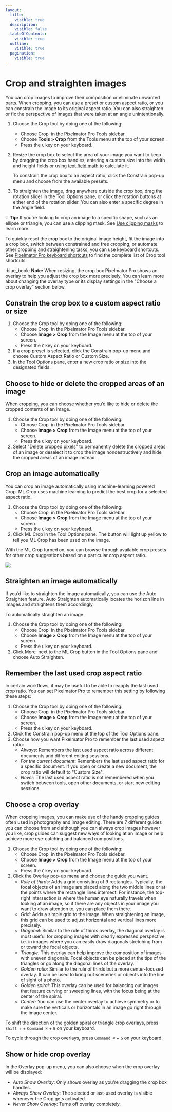```yaml
---
layout:
  title:
    visible: true
  description:
    visible: false
  tableOfContents:
    visible: true
  outline:
    visible: true
  pagination:
    visible: true
---
```


# Crop and straighten images

You can crop images to improve their composition or eliminate unwanted parts. When cropping, you can use a preset or custom aspect ratio, or you can constrain the image to its original aspect ratio. You can also straighten or fix the perspective of images that were taken at an angle unintentionally.

1. Choose the Crop tool by doing one of the following:
   * Choose Crop <img src="https://help.pixelmator.com/pixelmator-pro/3.5/assets/English/1578473388000.png" alt="" data-size="line"> in the Pixelmator Pro Tools sidebar.
   * Choose **Tools > Crop** from the Tools menu at the top of your screen.
   * Press the `C` key on your keyboard.
2.  Resize the crop box to select the area of your image you want to keep by dragging the crop box handles, entering a custom size into the width and height fields or using [text field math](../pixelmator-pro-basics/use-text-field-math.md) to calculate it.

    To constrain the crop box to an aspect ratio, click the Constrain pop-up menu and choose from the available presets.&#x20;
3. To straighten the image, drag anywhere outside the crop box, drag the rotation slider in the Tool Options pane, or click the rotation buttons at either end of the rotation slider. You can also enter a specific degree in the Angle field.

:bulb: **Tip:** If you're looking to crop an image to a specific shape, such as an ellipse or triangle, you can use a clipping mask. See [Use clipping masks](../mask-layers/use-clipping-masks.md) to learn more.

To quickly reset the crop box to the original image height, fit the image into a crop box, switch between constrained and free cropping, or automate other cropping and straightening tasks, you can use keyboard shortcuts. See [Pixelmator Pro keyboard shortcuts](../pixelmator-pro-keyboard-shortcuts/) to find the complete list of Crop tool shortcuts.

:blue\_book: **Note:** When resizing, the crop box Pixelmator Pro shows an overlay to help you adjust the crop box more precisely. You can learn more about changing the overlay type or its display settings in the "Choose a crop overlay" section below.&#x20;

## Constrain the crop box to a custom aspect ratio or size

1. Choose the Crop tool by doing one of the following:
   * Choose Crop <img src="https://help.pixelmator.com/pixelmator-pro/3.5/assets/English/1578473388000.png" alt="" data-size="line"> in the Pixelmator Pro Tools sidebar.
   * Choose **Image > Crop** from the Image menu at the top of your screen.
   * Press the `C` key on your keyboard.
2. If a crop preset is selected, click the Constrain pop-up menu and choose Custom Aspect Ratio or Custom Size.
3. In the Tool Options pane, enter a new crop ratio or size into the designated fields.

## Choose to hide or delete the cropped areas of an image

When cropping, you can choose whether you’d like to hide or delete the cropped contents of an image.

1. Choose the Crop tool by doing one of the following:
   * Choose Crop <img src="https://help.pixelmator.com/pixelmator-pro/3.5/assets/English/1578473388000.png" alt="" data-size="line"> in the Pixelmator Pro Tools sidebar.
   * Choose **Image > Crop** from the Image menu at the top of your screen.
   * Press the `C` key on your keyboard.
2. Select "Delete cropped pixels" to permanently delete the cropped areas of an image or deselect it to crop the image nondestructively and hide the cropped areas of an image instead.

## Crop an image automatically

You can crop an image automatically using machine-learning powered Crop. ML Crop uses machine learning to predict the best crop for a selected aspect ratio.

1. Choose the Crop tool by doing one of the following:
   * Choose Crop <img src="https://help.pixelmator.com/pixelmator-pro/3.5/assets/English/1578473388000.png" alt="" data-size="line"> in the Pixelmator Pro Tools sidebar.
   * Choose **Image > Crop** from the Image menu at the top of your screen.
   * Press the `C` key on your keyboard.
2. Click ML Crop in the Tool Options pane. The button will light up yellow to tell you ML Crop has been used on the image.

With the ML Crop turned on, you can browse through available crop presets for other crop suggestions based on a particular crop aspect ratio.

![](https://help.pixelmator.com/pixelmator-pro/3.5/assets/English/1655114504000.jpeg)

## Straighten an image automatically

If you’d like to straighten the image automatically, you can use the Auto Straighten feature. Auto Straighten automatically locates the horizon line in images and straightens them accordingly.&#x20;

To automatically straighten an image:

1. Choose the Crop tool by doing one of the following:
   * Choose Crop <img src="https://help.pixelmator.com/pixelmator-pro/3.5/assets/English/1578473388000.png" alt="" data-size="line"> in the Pixelmator Pro Tools sidebar.
   * Choose **Image > Crop** from the Image menu at the top of your screen.
   * Press the `C` key on your keyboard.
2. Click More <img src="https://help.pixelmator.com/pixelmator-pro/3.5/assets/English/1605111967000.png" alt="" data-size="line"> next to the ML Crop button in the Tool Options pane and choose Auto Straighten.

## Remember the last used crop aspect ratio

In certain workflows, it may be useful to be able to reapply the last used crop ratio. You can set Pixelmator Pro to remember this setting by following these steps:

1. Choose the Crop tool by doing one of the following:
   * Choose Crop <img src="https://help.pixelmator.com/pixelmator-pro/3.5/assets/English/1578473388000.png" alt="" data-size="line"> in the Pixelmator Pro Tools sidebar.
   * Choose **Image > Crop** from the Image menu at the top of your screen.
   * Press the `C` key on your keyboard.
2. Click the Constrain pop-up menu at the top of the Tool Options pane.&#x20;
3. Choose how you want Pixelmator Pro to remember the last used aspect ratio:
   * _Always_: Remembers the last used aspect ratio across different documents and different editing sessions.
   * _For the current document_: Remembers the last used aspect ratio for a specific document. If you open or create a new document, the crop ratio will default to "Custom Size".
   * _Never_: The last used aspect ratio is not remembered when you switch between tools, open other documents, or start new editing sessions.

## Choose a crop overlay

When cropping images, you can make use of the handy cropping guides often used in photography and image editing. There are 7 different guides you can choose from and although you can always crop images however you like, crop guides can suggest new ways of looking at an image or help achieve more eye-catching and balanced compositions.

1. Choose the Crop tool by doing one of the following:
   * Choose Crop <img src="https://help.pixelmator.com/pixelmator-pro/3.5/assets/English/1578473388000.png" alt="" data-size="line"> in the Pixelmator Pro Tools sidebar.
   * Choose **Image > Crop** from the Image menu at the top of your screen.
   * Press the `C` key on your keyboard.
2. Click the Overlay pop-up menu and choose the guide you want.&#x20;
   * _Rule of thirds:_ Adds a grid consisting of 9 rectangles. Typically, the focal objects of an image are placed along the two middle lines or at the points where the rectangle lines intersect. For instance, the top-right intersection is where the human eye naturally travels when looking at an image, so if there are any objects in your image you want to draw attention to, you can place them there.
   * _Grid:_ Adds a simple grid to the image. When straightening an image, this grid can be used to adjust horizontal and vertical lines more precisely.
   * _Diagonal:_ Similar to the rule of thirds overlay, the diagonal overlay is most useful for cropping images with clearly expressed perspective, i.e. in images where you can easily draw diagonals stretching from or toward the focal objects.
   * _Triangle:_ This overlay can help improve the composition of images with uneven diagonals. Focal objects can be placed at the tips of the triangles or go along the diagonal lines of the overlay.
   * _Golden ratio:_ Similar to the rule of thirds but a more center-focused overlay. It can be used to bring out sceneries or objects into the line of sight of a photo.
   * _Golden spiral:_ This overlay can be used for balancing out images that feature curving or sweeping lines, with the focus being at the center of the spiral.
   * _Center:_ You can use the center overlay to achieve symmetry or to make sure the verticals or horizontals in an image go right through the image center.&#x20;

To shift the direction of the golden spiral or triangle crop overlays, press `Shift ⇧` + `Command ⌘` + `G` on your keyboard.&#x20;

To cycle through the crop overlays, press `Command ⌘` + `G` on your keyboard.&#x20;

## Show or hide crop overlay

In the Overlay pop-up menu, you can also choose when the crop overlay will be displayed:

* _Auto Show Overlay_: Only shows overlay as you're dragging the crop box handles.
* _Always Show Overlay_: The selected or last-used overlay is visible whenever the Crop gets activated.
* _Never Show Overlay_: Turns off overlay completely.
